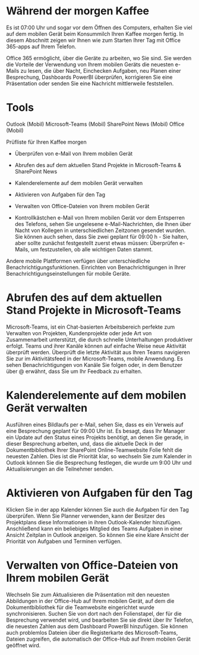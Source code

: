 # <a name="during-morning-coffee"></a>Während der morgen Kaffee

Es ist 07:00 Uhr und sogar vor dem Öffnen des Computers, erhalten Sie viel auf dem mobilen Gerät beim Konsummilch Ihren Kaffee morgen fertig. In diesem Abschnitt zeigen wir Ihnen wie zum Starten Ihrer Tag mit Office 365-apps auf Ihrem Telefon.

Office 365 ermöglicht, über die Geräte zu arbeiten, wo Sie sind. Sie werden die Vorteile der Verwendung von Ihrem mobilen Geräts die neuesten e-Mails zu lesen, die über Nacht, Einchecken Aufgaben, neu Planen einer Besprechung, Dashboards PowerBI überprüfen, korrigieren Sie eine Präsentation oder senden Sie eine Nachricht mittlerweile feststellen. 

# <a name="tools"></a>Tools
Outlook (Mobil) Microsoft-Teams (Mobil) SharePoint News (Mobil) Office (Mobil)

Prüfliste für Ihren Kaffee morgen
* Überprüfen von e-Mail von Ihrem mobilen Gerät
* Abrufen des auf dem aktuellen Stand Projekte in Microsoft-Teams & SharePoint News
* Kalenderelemente auf dem mobilen Gerät verwalten
* Aktivieren von Aufgaben für den Tag
* Verwalten von Office-Dateien von Ihrem mobilen Gerät
 

* Kontrollkästchen e-Mail von Ihrem mobilen Gerät vor dem Entsperren des Telefons, sehen Sie ungelesene e-Mail-Nachrichten, die Ihnen über Nacht von Kollegen in unterschiedlichen Zeitzonen gesendet wurden. Sie können auch sehen, dass Sie zwei geplant für 09:00 h - Sie halten, aber sollte zunächst festgestellt zuerst etwas müssen: Überprüfen e-Mails, um festzustellen, ob alle wichtigen Daten stammt.

Andere mobile Plattformen verfügen über unterschiedliche Benachrichtigungsfunktionen. Einrichten von Benachrichtigungen in Ihrer Benachrichtigungseinstellungen für mobile Geräte. 

# <a name="get-up-to-date-on-projects-in-microsoft-teams"></a>Abrufen des auf dem aktuellen Stand Projekte in Microsoft-Teams
Microsoft-Teams, ist ein Chat-basierten Arbeitsbereich perfekte zum Verwalten von Projekten, Kundenprojekte oder jede Art von Zusammenarbeit unterstützt, die durch schnelle Unterhaltungen produktiver erfolgt. Teams und ihrer Kanäle können auf einfache Weise neue Aktivität überprüft werden. Überprüft die letzte Aktivität aus Ihren Teams navigieren Sie zur im Aktivitätsfeed in der Microsoft-Teams, mobile Anwendung. Es sehen Benachrichtigungen von Kanäle Sie folgen oder, in dem Benutzer über @ erwähnt, dass Sie um Ihr Feedback zu erhalten.  

# <a name="manage-calendar-items-on-your-mobile-device"></a>Kalenderelemente auf dem mobilen Gerät verwalten
Ausführen eines Bildlaufs per e-Mail, sehen Sie, dass es ein Verweis auf eine Besprechung geplant für 09:00 Uhr ist. Es besagt, dass Ihr Manager ein Update auf den Status eines Projekts benötigt, an denen Sie gerade, in dieser Besprechung arbeiten, und, dass die aktuelle Deck in der Dokumentbibliothek Ihrer SharePoint Online-Teamwebsite Folie fehlt die neuesten Zahlen. Dies ist die Priorität klar, so wechseln Sie zum Kalender in Outlook können Sie die Besprechung festlegen, die wurde um 9:00 Uhr und Aktualisierungen an die Teilnehmer senden.

# <a name="check-tasks-for-the-day"></a>Aktivieren von Aufgaben für den Tag
Klicken Sie in der app Kalender können Sie auch die Aufgaben für den Tag überprüfen. Wenn Sie Planner verwenden, kann der Besitzer des Projektplans diese Informationen in ihren Outlook-Kalender hinzufügen. Anschließend kann ein beliebiges Mitglied des Teams Aufgaben in einer Ansicht Zeitplan in Outlook anzeigen. So können Sie eine klare Ansicht der Priorität von Aufgaben und Terminen verfügen.  

# <a name="manage-office-files-from-your-mobile-device"></a>Verwalten von Office-Dateien von Ihrem mobilen Gerät
Wechseln Sie zum Aktualisieren die Präsentation mit den neuesten Abbildungen in der Office-Hub auf Ihrem mobilen Gerät, auf dem die Dokumentbibliothek für die Teamwebsite eingerichtet wurde synchronisieren. Suchen Sie von dort nach den Folienstapel, der für die Besprechung verwendet wird, und bearbeiten Sie sie direkt über Ihr Telefon, die neuesten Zahlen aus dem Dashboard PowerBI hinzufügen. Sie können auch problemlos Dateien über die Registerkarte des Microsoft-Teams, Dateien zugreifen, die automatisch der Office-Hub auf Ihrem mobilen Gerät geöffnet wird. 